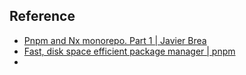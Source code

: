 
## Reference
* [Pnpm and Nx monorepo. Part 1 | Javier Brea](https://www.javierbrea.com/blog/pnpm-nx-monorepo-01/)
* [Fast, disk space efficient package manager | pnpm](https://pnpm.io/)
* 